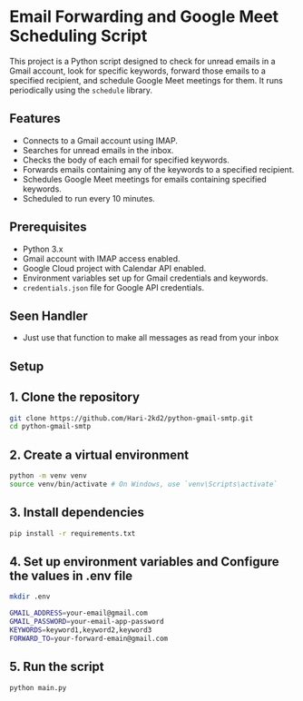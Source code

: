 # Email Forwarding and Google Meet Scheduling Script

This project is a Python script designed to check for unread emails in a Gmail account, look for specific keywords, forward those emails to a specified recipient, and schedule Google Meet meetings for them. It runs periodically using the `schedule` library.

## Features

- Connects to a Gmail account using IMAP.
- Searches for unread emails in the inbox.
- Checks the body of each email for specified keywords.
- Forwards emails containing any of the keywords to a specified recipient.
- Schedules Google Meet meetings for emails containing specified keywords.
- Scheduled to run every 10 minutes.

## Prerequisites

- Python 3.x
- Gmail account with IMAP access enabled.
- Google Cloud project with Calendar API enabled.
- Environment variables set up for Gmail credentials and keywords.
- `credentials.json` file for Google API credentials.

## Seen Handler

- Just use that function to make all messages as read from your inbox

## Setup

## 1. Clone the repository

```sh
git clone https://github.com/Hari-2kd2/python-gmail-smtp.git
cd python-gmail-smtp
```
## 2. Create a virtual environment
```sh
python -m venv venv
source venv/bin/activate # On Windows, use `venv\Scripts\activate`
```
## 3. Install dependencies
```sh
pip install -r requirements.txt
```

## 4. Set up environment variables and Configure the values in .env file

```sh
mkdir .env
```
```sh
GMAIL_ADDRESS=your-email@gmail.com
GMAIL_PASSWORD=your-email-app-password
KEYWORDS=keyword1,keyword2,keyword3
FORWARD_TO=your-forward-emain@gmail.com
```

## 5. Run the script
```sh
python main.py
```
